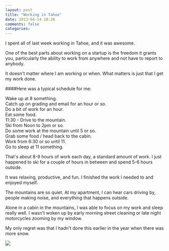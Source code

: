 ```yaml
---
layout: post
title: "Working in Tahoe"
date: 2013-04-14 20:28
comments: false
categories: 
---
```



I spent all of last week working in Tahoe, and it was awesome.

One of the best parts about working on a startup is the freedom it 
grants you, particularly the ability to work from anywhere and 
not have to report to anybody.

It doesn't matter where I am working or when. What matters is just 
that I get my work done.

####Here was a typical schedule for me:

Wake up at 8 something.  
Catch up on grading and email for an hour or so.  
Do a bit of work for an hour.  
Eat some food.  
11:30 - Drive to the mountain.  
Ski from Noon to 2pm or so.  
Do some work at the mountain until 5 or so.  
Grab some food / head back to the cabin.  
Work from 6:30 or so until 11.  
Go to sleep at 11 something.

That's about 8-9 hours of work each day, a standard amount of work. 
I just happened to ski for a couple of hours in between and spend 
5-6 hours outside.

It was relaxing, productive, and fun. I finished the work I needed to 
and enjoyed myself.

The mountains are so quiet. At my apartment, I can hear cars driving by, 
people making noise, and everything that happens outside. 

Alone in a cabin in the mountains, I was able to focus on my work 
and sleep really well. I wasn't woken up by early morning street cleaning 
or late night motorcycles zooming by my window.

My only regret was that I hadn't done this earlier in the year when there 
was more snow.

<img src="http://i.imgur.com/wAxFjtz.jpg" class="full-img" />
